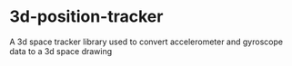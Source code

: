 # 3d-position-tracker
A 3d space tracker library used to convert accelerometer and gyroscope data to a 3d space drawing
